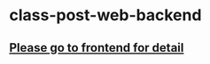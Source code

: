 # class-post-web-backend

## [Please go to frontend for detail](https://github.com/Nekodigi/class-post-web-frontend)
